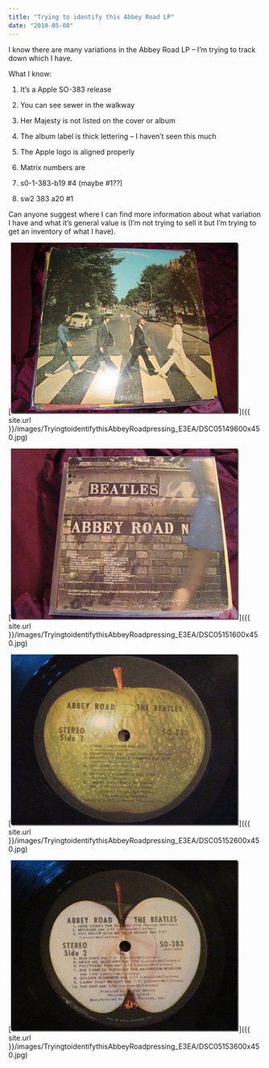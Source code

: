 ```yaml
---
title: "Trying to identify this Abbey Road LP"
date: "2010-05-08"
---
```


I know there are many variations in the Abbey Road LP – I’m trying to track down which I have.

What I know:

1. It’s a Apple SO-383 release
2. You can see sewer in the walkway
3. Her Majesty is not listed on the cover or album
4. The album label is thick lettering – I haven’t seen this much
5. The Apple logo is aligned properly
6. Matrix numbers are

1. s0-1-383-b19 #4 (maybe #1??)
2. sw2 383 a20 #1

Can anyone suggest where I can find more information about what variation I have and what it’s general value is (I’m not trying to sell it but I’m trying to get an inventory of what I have).

[![DSC05149 (600x450)](/images/archive/DSC05149600x450_thumb.jpg "DSC05149 (600x450)")]({{ site.url }}/images/TryingtoidentifythisAbbeyRoadpressing_E3EA/DSC05149600x450.jpg)

[![DSC05151 (600x450)](/images/archive/DSC05151600x450_thumb.jpg "DSC05151 (600x450)")]({{ site.url }}/images/TryingtoidentifythisAbbeyRoadpressing_E3EA/DSC05151600x450.jpg)

[![DSC05152 (600x450)](/images/archive/DSC05152600x450_thumb.jpg "DSC05152 (600x450)")]({{ site.url }}/images/TryingtoidentifythisAbbeyRoadpressing_E3EA/DSC05152600x450.jpg)

[![DSC05153 (600x450)](/images/archive/DSC05153600x450_thumb.jpg "DSC05153 (600x450)")]({{ site.url }}/images/TryingtoidentifythisAbbeyRoadpressing_E3EA/DSC05153600x450.jpg)
